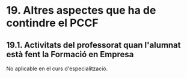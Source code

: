 # 19. Altres aspectes que ha de contindre el PCCF

<!--
A més dels explicats anteriorment, el projecte curricular ha de contindre qualsevol altre punt important per a l'equip educatiu del cicle i, per tant, haurà de reservar un espai per a estos acords. 
-->

## 19.1. Activitats del professorat quan l'alumnat està fent la Formació en Empresa

No aplicable en el curs d'especialització.
<!--
Quan l'alumnat estiga en període de FEE, el professorat haurà d'impartir classes d'assimilació de competències a l'alumnat amb mòduls no superats, estiga o no realitzant la Formació en Empresa.

El professorat d'aquells mòduls on no hi hagen alumnes suspesos, realitzaran algunes de les següents activitats proposades.

c) Col·laborar amb el tutor o la tutora de Formació en Empresa del cicle en règim presencial, en el seguiment en centres públics de Formació en Empresa o FCT, i, si és el cas, de Projecte. En el centre específic d'educació a distància, CEEDCV, este seguiment el farà el tutor o la tutora del grup amb la col·laboració dels professors alliberats d'hores de docència per a impartir mòduls.

d) Impartir mòduls professionals en els centres en els quals estiga prevista la modalitat d'oferta modular d'opció B de cicles formatius. L'horari lectiu del professorat per a eixe període inclourà la càrrega lectiva del mòdul que s'impartirà.

e) Impartir cursos de certificats de professionalitat o cursos per a la preparació de les proves específiques per a l'obtenció dels diferents carnets professionals. L'horari lectiu del professorat per a eixe període inclourà el nombre d'hores d'impartició de les matèries del curs.

f) Reforçar la labor de les Comissions Col·legiades d'Orientació Professional, segons funcions previstes en els articles del quint al dècim de la Resolució de 7 de juliol de 2024.

g) Assistir l'alumnat en els tràmits dels processos d'admissió, sol·licituds de subvencions, o col·laborar amb la direcció del centre en la baremació i els procediments de les sol·licituds presentades en el centre relacionats amb subvencions, beques o ajudes.

h) Participar en la programació, el desenvolupament, la correcció i l'avaluació de les proves per a l'obtenció de títols de tècnic o tècnica i de tècnic o tècnica superior de Formació Professional en aquells centres en els quals les tinguen autoritzades: 3 hores setmanals.

i) Orientar l'alumnat de grau mitjà per a la prova d'accés a cicles formatius de grau superior i col·laborar en la impartició dels cursos preparatoris de les proves d'accés a FP: fins a 3 hores setmanals o la càrrega lectiva corresponent al mòdul que s'impartisca.

j) Quan el nombre d'alumnes i alumnes o la distribució geogràfica de les empreses o entitats on es facen les pràctiques formatives l'aconsellen, col·laborar amb els professors tutors o les professores tutores en el seu seguiment: 3 hores setmanals per cada tres alumnes que es tutelen i que es troben realitzant Formació en Empresa a més de 30 quilòmetres del centre educatiu.

k) Quan l'atribució docent ho permeta, dur a terme docència compartida (codocència) amb la participació simultània de més d'un professor o d'una professora en la mateixa aula, de manera que s'impulse la utilització de les metodologies actives i l'ensenyança de competències basada en resultats d'aquells mòduls en els quals no s'haja pogut aplicar desdoblament.

l) Col·laborar amb el professorat que impartix mòduls professionals a alumnes amb necessitats específiques de suport educatiu i programes de qualificació professional inicial quan estos mòduls no s'hagen desdoblat o no siguen susceptibles de desdoblament. La càrrega lectiva serà la corresponent al mòdul.

m) Col·laborar en les tasques específiques vinculades a la mobilitat de l'alumnat i professorat en altres països, i que vindran definides per l'equip coordinador d'internacionalització o Erasmus+ i recollides en el marc de programes gestionats pel centre o mitjançant consorci. S'emmarquen tot tipus de tasques i no sols la gestió de les FCT o Formació en Empreses d'Erasmus+, que ha de ser a càrrec del tutor del grup.

n) Promoure o participar en plans d'investigació, desenrotllament i innovació tecnològica (I+D+i).

o) Dissenyar, programar i dur a terme projectes d'innovació, promoció i difusió de la Formació Professional.

p) Col·laborar en el desenrotllament de sistemes de gestió de qualitat o millora de la Formació Professional.

q) Generar la programació de mòdul amb consens dels membres de la família professional, d'una banda, i de l'equip docent, especialment quan es tracte del projecte.

r) Formació i estades del professorat en empreses del sector per a actualització professional.

s) Qualsevol altra activitat que, a proposta de la família professional o el departament didàctic, siga considerada d'interés per part de la direcció del centre educatiu. Preparació alumnat SKILL, competicions, projectes innovació.

t) Qualsevol altra activitat, a proposta de la direcció del centre educatiu o de la Direcció General de Formació Professional, de docència directa o activitats de promoció i millora del sistema de Formació Professional en el centre.

La càrrega horària destinada a la realització d'una activitat o de diverses relacionades en els apartats n) a t) serà determinada per la direcció del centre educatiu, subscrita pel professorat implicat i supervisada per la inspecció d'educació en els termes que figuren en este punt, fins a un màxim de 4 hores setmanals.

<!--
DE LES INSTRUCCIONS D'INCI DE CURS

19.7. Activitats del professorat quan l'alumne està fent la Formació en Empresa o la FCT

1. En el projecte curricular de cicle formatiu que realitze l'equip docent s'arreplegarà una proposta d'activitats que durà a terme el professorat, triades entre les que detalla l'apartat 19.7.2. amb la càrrega horària que s'establix. Estes activitats, prioritzades per l'equip directiu o a instàncies de la Direcció General de Formació Professional, s'adjuntaran i formaran part de la programació general anual o del pla anual d'actuació del centre educatiu corresponent, per la qual cosa s'hauran de concretar abans de presentar-les al consell escolar o consell social perquè les aprove.

2. La direcció d'estudis d'FP o la persona que exercisca estes funcions en els centres privats, proposarà quines activitats es duran a terme, qui les realitzarà, on i en quins horaris entre les activitats aprovades en la programació general anual. 

Esta proposta es realitzarà prèvia a l'inici del primer període anual de realització del mòdul de Formació en Empresa i del mòdul d'FCT, després de consultar amb els i les caps de les famílies professionals, direcció de pràctiques i direcció dels departaments implicats.

3. Amb la finalitat d'optimitzar estes activitats, i amb l'acord previ entre el professorat implicat i la direcció d'estudis o la persona que exercisca estes funcions en els centres privats, es podrà modificar l'horari establit a l'inici de curs, i s'ha de deixar constància de la modificació per a supervisar-ho.

4. Els professors i les professores que vegen modificades les seues activitats o horaris, mitjançant la seua acceptació prèvia, hauran de firmar un nou horari individual en el qual quedaran detallades les activitats que es duran a terme, els horaris i els llocs de realització. En tot cas, els professors i les professores hauran d'acceptar el nou horari proposat que no implique un canvi de torn assignat a l'inici de curs.

5. La direcció del centre educatiu garantirà fins al final del període lectiu l'horari docent de tot el professorat i farà públic el nou horari per a este període.

6. La Inspecció d'Educació supervisarà l'execució de les esmentades activitats i horaris, que respectaran les 25 hores de permanència en el centre i el màxim de 18 hores lectives setmanals.

7. Les activitats realitzades quedaran reflectides en la memòria anual del centre.

19.7.1. Activitats del professorat quan l'alumne està fent la Formació en Empresa.

El professorat haurà d'impartir classes d'assimilació de competències a l'alumnat amb mòduls no superats, estiga o no realitzant la Formació en Empresa.
En cas de trobar-se amb la situació que un grup d'alumnat íntegrament estiga fent la Formació en Empresa, durant eixes hores executarà les activitats proposades en l'apartat següent.

19.7.2. Activitats del professorat quan l'alumne està realitzant l'FCT

Les activitats que es faran són les següents:

a) Impartir classes d'assimilació de competències a l'alumnat amb mòduls no superats, estiga o no fent la Formació en Empresa o l'FCT. La direcció d'estudis o la persona que exercisca estes funcions en els centres privats, juntament amb el professorat, planificarà l'horari setmanal d'acord amb les circumstàncies de l'alumnat que no ha superat alguns mòduls professionals. No serà susceptible de desdoblar cap mòdul que no reunisca el
nombre mínim d'alumnes entre el que es proposa perquè assistisca a classes de millora de les competències relacionades amb els resultats d'aprenentatge; en este cas, un dels professors o de les professores es dedicarà a altres tasques triades entre les restants.

b) Tutelar de manera individual l'alumnat durant la realització del mòdul de Projecte en cicles LOE: 3 hores setmanals.

c) Col·laborar amb el tutor o la tutora de Formació en Empresa o FCT del cicle en règim presencial, en el seguiment en centres públics de Formació en Empresa o FCT, i, si és el cas, de Projecte. En el centre específic d'educació a distància, CEEDCV, este seguiment el farà el tutor o
la tutora del grup amb la col·laboració dels professors alliberats d'hores de docència per a impartir mòduls.

d) Impartir mòduls professionals en els centres en els quals estiga prevista la modalitat d'oferta modular d'opció B de cicles formatius. L'horari lectiu del professorat per a eixe període inclourà la càrrega lectiva del mòdul que s'impartirà.

e) Impartir cursos de certificats de professionalitat o cursos per a la preparació de les proves específiques per a l'obtenció dels diferents carnets professionals. L'horari lectiu del professorat per a eixe període inclourà el nombre d'hores d'impartició de les matèries del curs.

f) Reforçar la labor de les Comissions Col·legiades d'Orientació Professional, segons funcions previstes en els articles del quint al dècim de la Resolució de 7 de juliol de 2024.

g) Assistir l'alumnat en els tràmits dels processos d'admissió, sol·licituds de subvencions, o col·laborar amb la direcció del centre en la baremació i els procediments de les sol·licituds presentades en el centre relacionats amb subvencions, beques o ajudes.

h) Participar en la programació, el desenrotllament, la correcció i l'avaluació de les proves per a l'obtenció de títols de tècnic o tècnica i de tècnic o tècnica superior de Formació Professional en aquells centres en els quals les tinguen autoritzades: 3 hores setmanals.

i) Orientar l'alumnat de grau mitjà per a la prova d'accés a cicles formatius de grau superior i col·laborar en la impartició dels cursos preparatoris de les proves d'accés a FP: fins a 3 hores setmanals o la càrrega lectiva corresponent al mòdul que s'impartisca.

j) Quan el nombre d'alumnes i alumnes o la distribució geogràfica de les empreses o entitats on es facen les pràctiques formatives l'aconsellen, col·laborar amb els professors tutors o les professores tutores en el seu seguiment: 3 hores setmanals per cada tres alumnes que es tutelen i que es troben realitzant Formació en Empresa a més de 30 quilòmetres del centre educatiu. 

k) Quan l'atribució docent ho permeta, dur a terme docència compartida (codocència) amb la participació simultània de més d'un professor o d'una professora en la mateixa aula, de manera que s'impulse la utilització de les metodologies actives i l'ensenyança de competències basada en resultats d'aquells mòduls en els quals no s'haja pogut aplicar desdoblament.

l) Col·laborar amb el professorat que impartix mòduls professionals a alumnes amb necessitats específiques de suport educatiu i programes de qualificació professional inicial quan estos mòduls no s'hagen desdoblat o no siguen susceptibles de desdoblament. La càrrega lectiva serà la corresponent al mòdul.

m) Col·laborar en les tasques específiques vinculades a la mobilitat de l'alumnat i professorat en altres països, i que vindran definides per l'equip coordinador d'internacionalització o Erasmus+ i recollides en el marc de programes gestionats pel centre o mitjançant consorci. S'emmarquen tot tipus de tasques i no sols la gestió de les FCT o Formació en Empreses d'Erasmus+, que ha de ser a càrrec del tutor del grup.

n) Promoure o participar en plans d'investigació, desenrotllament i innovació tecnològica (I+D+i).

o) Dissenyar, programar i dur a terme projectes d'innovació, promoció i difusió de la Formació Professional.

p) Col·laborar en el desenrotllament de sistemes de gestió de qualitat o millora de la Formació Professional.

q) Generar la programació de mòdul amb consens dels membres de la família professional, d'una banda, i de l'equip docent, especialment quan es tracte del projecte.

r) Formació i estades del professorat en empreses del sector per a actualització professional.

s) Qualsevol altra activitat que, a proposta de la família professional o el departament didàctic, siga considerada d'interés per part de la direcció del centre educatiu. Preparació alumnat SKILL, competicions, projectes innovació.

t) Qualsevol altra activitat, a proposta de la direcció del centre educatiu o de la Direcció General de Formació Professional, de docència directa o activitats de promoció i millora del sistema de Formació Professional en el centre.

La càrrega horària destinada a la realització d'una activitat o de diverses relacionades en els apartats n) a t) serà determinada per la direcció del centre educatiu, subscrita pel professorat implicat i supervisada per la inspecció d'educació en els termes que figuren en este punt, fins a un màxim de 4 hores setmanals.

 -->
